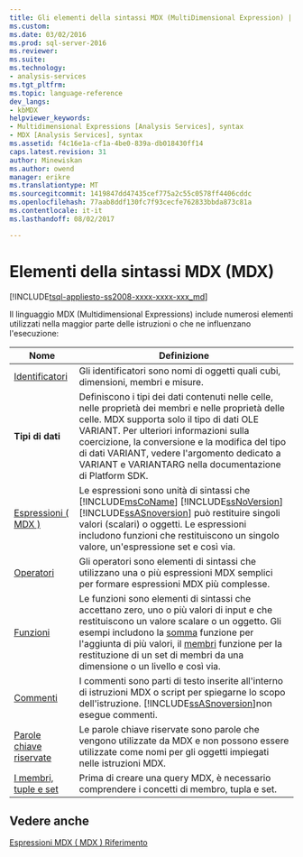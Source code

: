 ```yaml
---
title: Gli elementi della sintassi MDX (MultiDimensional Expression) | Documenti Microsoft
ms.custom: 
ms.date: 03/02/2016
ms.prod: sql-server-2016
ms.reviewer: 
ms.suite: 
ms.technology:
- analysis-services
ms.tgt_pltfrm: 
ms.topic: language-reference
dev_langs:
- kbMDX
helpviewer_keywords:
- Multidimensional Expressions [Analysis Services], syntax
- MDX [Analysis Services], syntax
ms.assetid: f4c16e1a-cf1a-4be0-839a-db018430ff14
caps.latest.revision: 31
author: Minewiskan
ms.author: owend
manager: erikre
ms.translationtype: MT
ms.sourcegitcommit: 1419847dd47435cef775a2c55c0578ff4406cddc
ms.openlocfilehash: 77aab8ddf130fc7f93cecfe762833bbda873c81a
ms.contentlocale: it-it
ms.lasthandoff: 08/02/2017

---
```

# <a name="mdx-syntax-elements-mdx"></a>Elementi della sintassi MDX (MDX)
[!INCLUDE[tsql-appliesto-ss2008-xxxx-xxxx-xxx_md](../includes/tsql-appliesto-ss2008-xxxx-xxxx-xxx-md.md)]

  Il linguaggio MDX (Multidimensional Expressions) include numerosi elementi utilizzati nella maggior parte delle istruzioni o che ne influenzano l'esecuzione:  
  
|Nome|Definizione|  
|----------|----------------|  
|[Identificatori](../mdx/identifiers-mdx.md)|Gli identificatori sono nomi di oggetti quali cubi, dimensioni, membri e misure.|  
|**Tipi di dati**|Definiscono i tipi dei dati contenuti nelle celle, nelle proprietà dei membri e nelle proprietà delle celle. MDX supporta solo il tipo di dati OLE VARIANT. Per ulteriori informazioni sulla coercizione, la conversione e la modifica del tipo di dati VARIANT, vedere l'argomento dedicato a VARIANT e VARIANTARG nella documentazione di Platform SDK.|  
|[Espressioni &#40; MDX &#41;](../mdx/expressions-mdx.md)|Le espressioni sono unità di sintassi che [!INCLUDE[msCoName](../includes/msconame-md.md)] [!INCLUDE[ssNoVersion](../includes/ssnoversion-md.md)] [!INCLUDE[ssASnoversion](../includes/ssasnoversion-md.md)] può restituire singoli valori (scalari) o oggetti. Le espressioni includono funzioni che restituiscono un singolo valore, un'espressione set e così via.|  
|[Operatori](../mdx/operators-mdx-syntax.md)|Gli operatori sono elementi di sintassi che utilizzano una o più espressioni MDX semplici per formare espressioni MDX più complesse.|  
|[Funzioni](../mdx/functions-mdx-syntax.md)|Le funzioni sono elementi di sintassi che accettano zero, uno o più valori di input e che restituiscono un valore scalare o un oggetto. Gli esempi includono la [somma](../mdx/sum-mdx.md) funzione per l'aggiunta di più valori, il [membri](../mdx/members-set-mdx.md) funzione per la restituzione di un set di membri da una dimensione o un livello e così via.|  
|[Commenti](../mdx/comments-mdx-syntax.md)|I commenti sono parti di testo inserite all'interno di istruzioni MDX o script per spiegarne lo scopo dell'istruzione. [!INCLUDE[ssASnoversion](../includes/ssasnoversion-md.md)]non esegue commenti.|  
|[Parole chiave riservate](../mdx/reserved-keywords-mdx-syntax.md)|Le parole chiave riservate sono parole che vengono utilizzate da MDX e non possono essere utilizzate come nomi per gli oggetti impiegati nelle istruzioni MDX.|  
|[I membri, tuple e set](../analysis-services/multidimensional-models/mdx/working-with-members-tuples-and-sets-mdx.md)|Prima di creare una query MDX, è necessario comprendere i concetti di membro, tupla e set.|  
  
## <a name="see-also"></a>Vedere anche  
 [Espressioni MDX &#40; MDX &#41; Riferimento](../mdx/multidimensional-expressions-mdx-reference.md)  
  
  

